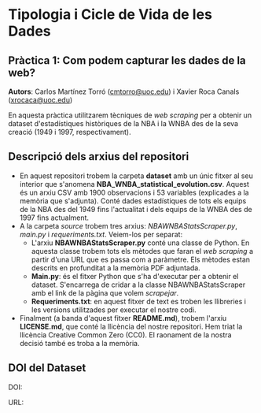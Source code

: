 # Tipologia i Cicle de Vida de les Dades
## Pràctica 1: Com podem capturar les dades de la web?
**Autors**: Carlos Martínez Torró (cmtorro@uoc.edu) i Xavier Roca Canals (xrocaca@uoc.edu)

En aquesta pràctica utilitzarem tècniques de _web scraping_ per a obtenir un dataset d'estadístiques històriques de la NBA i la WNBA des de la seva creació (1949 i 1997, respectivament).

## Descripció dels arxius del repositori
* En aquest repositori trobem la carpeta **dataset** amb un únic fitxer al seu interior que s'anomena **NBA_WNBA_statistical_evolution.csv**. Aquest és un arxiu CSV amb 1900 observacions i 53 variables (explicades a la memòria que s'adjunta). Conté dades estadístiques de tots els equips de la NBA des del 1949 fins l'actualitat i dels equips de la WNBA des de 1997 fins actualment. 
* A la carpeta _source_ trobem tres arxius: _NBAWNBAStatsScraper.py_, _main.py_ i _requeriments.txt_. Veiem-los per separat:
  * L'arxiu **NBAWNBAStatsScraper.py** conté una classe de Python. En aquesta classe trobem tots els mètodes que faran el _web scraping_ a partir d'una URL que es passa com a paràmetre. Els mètodes estan descrits en profunditat a la memòria PDF adjuntada.
  * **Main.py**: és el fitxer Python que s'ha d'executar per a obtenir el dataset. S'encarrega de cridar a la classe NBAWNBAStatsScraper amb el link de la pàgina que volem _scrapejar_. 
  * **Requeriments.txt**: en aquest fitxer de text es troben les llibreries i les versions utilitzades per executar el nostre codi. 
* Finalment (a banda d'aquest fitxer **README.md**), trobem l'arxiu **LICENSE.md**, que conté la llicència del nostre repositori. Hem triat la llicència Creative Common Zero (CC0). El raonament de la nostra decisió també es troba a la memòria. 

## DOI del Dataset
DOI:

URL:


